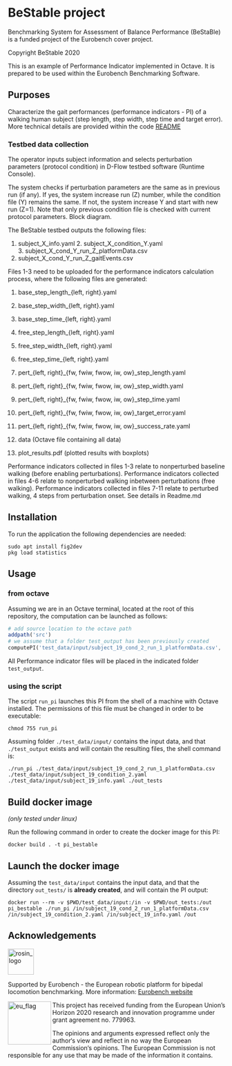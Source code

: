 # BeStable project

Benchmarking System for Assessment of Balance Performance (BeStaBle) is a funded project of the Eurobench cover project.

Copyright BeStable 2020

This is an example of Performance Indicator implemented in Octave.
It is prepared to be used within the Eurobench Benchmarking Software.

## Purposes

Characterize the gait performances (performance indicators - PI) of a walking human subject (step length, step width, step time and target error).
More technical details are provided within the code [README](src/README.md)

### Testbed data collection

The operator inputs subject information and selects perturbation parameters (protocol condition) in D-Flow testbed software (Runtime Console). 

The system checks if perturbation parameters are the same as in previous run (if any). If yes, the system increase run (Z) number, while the condition file (Y) remains the same. If not, the system increase Y and start with new run (Z=1).
Note that only previous condition file is checked with current protocol parameters.
Block diagram. 

The BeStable testbed outputs the following files:
1. subject_X_info.yaml
2. subject_X_condition_Y.yaml
3. subject_X_cond_Y_run_Z_platformData.csv
4. subject_X_cond_Y_run_Z_gaitEvents.csv

Files 1-3 need to be uploaded for the performance indicators calculation process, where the following files are generated:
1. base_step_length_{left, right}.yaml
2. base_step_width_{left, right}.yaml
3. base_step_time_{left, right}.yaml

4. free_step_length_{left, right}.yaml
5. free_step_width_{left, right}.yaml
6. free_step_time_{left, right}.yaml

7. pert_{left, right}_{fw, fwiw, fwow, iw, ow}_step_length.yaml
8. pert_{left, right}_{fw, fwiw, fwow, iw, ow}_step_width.yaml
9. pert_{left, right}_{fw, fwiw, fwow, iw, ow}_step_time.yaml
10. pert_{left, right}_{fw, fwiw, fwow, iw, ow}_target_error.yaml
11. pert_{left, right}_{fw, fwiw, fwow, iw, ow}_success_rate.yaml

12. data (Octave file containing all data)
13. plot_results.pdf (plotted results with boxplots)

Performance indicators collected in files 1-3 relate to nonperturbed baseline walking (before enabling perturbations).
Performance indicators collected in files 4-6 relate to nonperturbed walking inbetween perturbations (free walking).
Performance indicators collected in files 7-11 relate to perturbed walking, 4 steps from perturbation onset. See details in Readme.md


## Installation

To run the application the following dependencies are needed:

```console
sudo apt install fig2dev
pkg load statistics
```

## Usage

### from octave

Assuming we are in an Octave terminal, located at the root of this repository, the computation can be launched as follows:

```octave
# add source location to the octave path
addpath('src')
# we assume that a folder test_output has been previously created
computePI('test_data/input/subject_19_cond_2_run_1_platformData.csv', 'test_data/input/subject_19_condition_2.yaml', 'test_data/input/subject_19_info.yaml','test_output')
```

All Performance indicator files will be placed in the indicated folder `test_output`.


### using the script

The script `run_pi` launches this PI from the shell of a machine with Octave installed.
The permissions of this file must be changed in order to be executable:

```console
chmod 755 run_pi
```

Assuming folder `./test_data/input/` contains the input data, and that `./test_output` exists and will contain the resulting files, the shell command is:

```console
./run_pi ./test_data/input/subject_19_cond_2_run_1_platformData.csv  ./test_data/input/subject_19_condition_2.yaml ./test_data/input/subject_19_info.yaml ./out_tests
```

## Build docker image

_(only tested under linux)_

Run the following command in order to create the docker image for this PI:

```console
docker build . -t pi_bestable
```

## Launch the docker image

Assuming the `test_data/input` contains the input data, and that the directory `out_tests/` is **already created**, and will contain the PI output:

```shell
docker run --rm -v $PWD/test_data/input:/in -v $PWD/out_tests:/out pi_bestable ./run_pi /in/subject_19_cond_2_run_1_platformData.csv /in/subject_19_condition_2.yaml /in/subject_19_info.yaml /out
```

## Acknowledgements

<a href="http://eurobench2020.eu">
  <img src="http://eurobench2020.eu/wp-content/uploads/2018/06/cropped-logoweb.png"
       alt="rosin_logo" height="60" >
</a>

Supported by Eurobench - the European robotic platform for bipedal locomotion benchmarking.
More information: [Eurobench website][eurobench_website]

<img src="http://eurobench2020.eu/wp-content/uploads/2018/02/euflag.png"
     alt="eu_flag" width="100" align="left" >

This project has received funding from the European Union’s Horizon 2020
research and innovation programme under grant agreement no. 779963.

The opinions and arguments expressed reflect only the author‘s view and
reflect in no way the European Commission‘s opinions.
The European Commission is not responsible for any use that may be made
of the information it contains.

[eurobench_logo]: http://eurobench2020.eu/wp-content/uploads/2018/06/cropped-logoweb.png
[eurobench_website]: http://eurobench2020.eu "Go to website"
